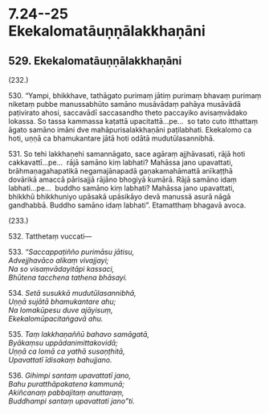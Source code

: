 

# 7.24--25 Ekekalomatāuṇṇālakkhaṇāni


## 529\. Ekekalomatāuṇṇālakkhaṇāni

(232.)

530\. “Yampi, bhikkhave, tathāgato purimaṃ jātiṃ purimaṃ bhavaṃ purimaṃ niketaṃ pubbe manussabhūto samāno musāvādaṃ pahāya musāvādā paṭivirato ahosi, saccavādī saccasandho theto paccayiko avisaṃvādako lokassa. So tassa kammassa kaṭattā upacitattā…pe…  so tato cuto itthattaṃ āgato samāno imāni dve mahāpurisalakkhaṇāni paṭilabhati. Ekekalomo ca hoti, uṇṇā ca bhamukantare jātā hoti odātā mudutūlasannibhā.

531\. So tehi lakkhaṇehi samannāgato, sace agāraṃ ajjhāvasati, rājā hoti cakkavattī…pe…  rājā samāno kiṃ labhati? Mahāssa jano upavattati, brāhmaṇagahapatikā negamajānapadā gaṇakamahāmattā anīkaṭṭhā dovārikā amaccā pārisajjā rājāno bhogiyā kumārā. Rājā samāno idaṃ labhati…pe…  buddho samāno kiṃ labhati? Mahāssa jano upavattati, bhikkhū bhikkhuniyo upāsakā upāsikāyo devā manussā asurā nāgā gandhabbā. Buddho samāno idaṃ labhati”. Etamatthaṃ bhagavā avoca.

(233.)

532\. Tatthetaṃ vuccati—

533\. _“Saccappaṭiñño purimāsu jātisu,_  
_Advejjhavāco alikaṃ vivajjayi;_  
_Na so visaṃvādayitāpi kassaci,_  
_Bhūtena tacchena tathena bhāsayi._  


534\. _Setā susukkā mudutūlasannibhā,_  
_Uṇṇā sujātā bhamukantare ahu;_  
_Na lomakūpesu duve ajāyisuṃ,_  
_Ekekalomūpacitaṅgavā ahu._  


535\. _Taṃ lakkhaṇaññū bahavo samāgatā,_  
_Byākaṃsu uppādanimittakovidā;_  
_Uṇṇā ca lomā ca yathā susaṇṭhitā,_  
_Upavattatī īdisakaṃ bahujjano._  


536\. _Gihimpi santaṃ upavattatī jano,_  
_Bahu puratthāpakatena kammunā;_  
_Akiñcanaṃ pabbajitaṃ anuttaraṃ,_  
_Buddhampi santaṃ upavattati jano”ti._  




